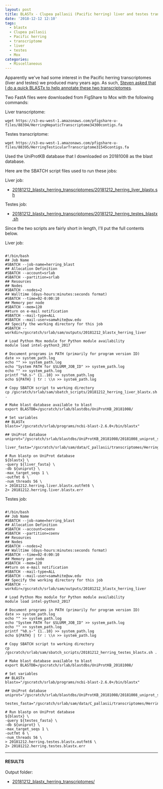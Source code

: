 ```yaml
---
layout: post
title: BLASTx - Clupea pallasii (Pacific herring) liver and testes transcriptomes on Mox
date: '2018-12-12 12:10'
tags:
  - blastx
  - Clupea pallasii
  - Pacific herring
  - transcriptome
  - liver
  - testes
  - Mox
categories:
  - Miscellaneous
---
```

Apparently we've had some interest in the Pacific herring transcriptomes (liver and testes) we produced many years ago. As such, [Steven asked that I do a quick BLASTx to help annotate these two transcriptomes](https://github.com/RobertsLab/resources/issues/511).

Two FastA files were downloaded from FigShare to Mox with the following commands:

Liver transcriptome:

```wget https://s3-eu-west-1.amazonaws.com/pfigshare-u-files/88394/HerringHepaticTranscriptome34300contigs.fa```

Testes transcriptome:

```wget https://s3-eu-west-1.amazonaws.com/pfigshare-u-files/88395/HerringTesticularTranscriptome31545contigs.fa```

Used the UniProtKB database that I downloaded on 20181008 as the blast database.

Here are the SBATCH script files used to run these jobs:

Liver job:
- [20181212_blastx_herring_transcriptomes/20181212_herring_liver_blastx.sh](http://gannet.fish.washington.edu/Atumefaciens/20181212_blastx_herring_transcriptomes/20181212_herring_liver_blastx.sh)

Testes job:
- [20181212_blastx_herring_transcriptomes/20181212_herring_testes_blastx.sh](http://gannet.fish.washington.edu/Atumefaciens/20181212_blastx_herring_transcriptomes/20181212_herring_testes_blastx.sh)


Since the two scripts are fairly short in length, I'll put the full contents below.

Liver job:

<pre><code>
#!/bin/bash
## Job Name
#SBATCH --job-name=herring_blast
## Allocation Definition
#SBATCH --account=srlab
#SBATCH --partition=srlab
## Resources
## Nodes
#SBATCH --nodes=2
## Walltime (days-hours:minutes:seconds format)
#SBATCH --time=02-0:00:10
## Memory per node
#SBATCH --mem=120
##turn on e-mail notification
#SBATCH --mail-type=ALL
#SBATCH --mail-user=samwhite@uw.edu
## Specify the working directory for this job
#SBATCH --workdir=/gscratch/srlab/sam/outputs/20181212_blastx_herring_liver

# Load Python Mox module for Python module availability
module load intel-python3_2017

# Document programs in PATH (primarily for program version ID)
date >> system_path.log
echo "" >> system_path.log
echo "System PATH for $SLURM_JOB_ID" >> system_path.log
echo "" >> system_path.log
printf "%0.s-" {1..10} >> system_path.log
echo ${PATH} | tr : \\n >> system_path.log

# Copy SBATCH script to working directory
cp /gscratch/srlab/sam/sbatch_scripts/20181212_herring_liver_blastx.sh .

# Make blast database available to blast
export BLASTDB=/gscratch/srlab/blastdbs/UniProtKB_20181008/

# Set variables
## BLASTx
blastx="/gscratch/srlab/programs/ncbi-blast-2.6.0+/bin/blastx"

## UniProt database
uniprot="/gscratch/srlab/blastdbs/UniProtKB_20181008/20181008_uniprot_sprot.fasta"

liver_fasta="/gscratch/srlab/sam/data/C_pallasii/transcriptomes/HerringHepaticTranscriptome34300contigs.fa"

# Run blastp on UniProt database
${blastx} \
-query ${liver_fasta} \
-db ${uniprot} \
-max_target_seqs 1 \
-outfmt 6 \
-num_threads 56 \
> 20181212.herring.liver.blastx.outfmt6 \
2> 20181212.herring.liver.blastx.err
</code></pre>


Testes job:

<pre><code>
#!/bin/bash
## Job Name
#SBATCH --job-name=herring_blast
## Allocation Definition
#SBATCH --account=coenv
#SBATCH --partition=coenv
## Resources
## Nodes
#SBATCH --nodes=2
## Walltime (days-hours:minutes:seconds format)
#SBATCH --time=02-0:00:10
## Memory per node
#SBATCH --mem=120
##turn on e-mail notification
#SBATCH --mail-type=ALL
#SBATCH --mail-user=samwhite@uw.edu
## Specify the working directory for this job
#SBATCH --workdir=/gscratch/srlab/sam/outputs/20181212_blastx_herring_liver

# Load Python Mox module for Python module availability
module load intel-python3_2017

# Document programs in PATH (primarily for program version ID)
date >> system_path.log
echo "" >> system_path.log
echo "System PATH for $SLURM_JOB_ID" >> system_path.log
echo "" >> system_path.log
printf "%0.s-" {1..10} >> system_path.log
echo ${PATH} | tr : \\n >> system_path.log

# Copy SBATCH script to working directory
cp /gscratch/srlab/sam/sbatch_scripts/20181212_herring_testes_blastx.sh .

# Make blast database available to blast
export BLASTDB=/gscratch/srlab/blastdbs/UniProtKB_20181008/

# Set variables
## BLASTx
blastx="/gscratch/srlab/programs/ncbi-blast-2.6.0+/bin/blastx"

## UniProt database
uniprot="/gscratch/srlab/blastdbs/UniProtKB_20181008/20181008_uniprot_sprot.fasta"

testes_fasta="/gscratch/srlab/sam/data/C_pallasii/transcriptomes/HerringTesticularTranscriptome31545contigs.fa"

# Run blastp on UniProt database
${blastx} \
-query ${testes_fasta} \
-db ${uniprot} \
-max_target_seqs 1 \
-outfmt 6 \
-num_threads 56 \
> 20181212.herring.testes.blastx.outfmt6 \
2> 20181212.herring.testes.blastx.err
</code></pre>

---

#### RESULTS

Output folder:

- [20181212_blastx_herring_transcriptomes/](http://gannet.fish.washington.edu/Atumefaciens/20181212_blastx_herring_transcriptomes/)
